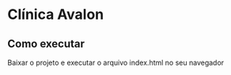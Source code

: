 # Clínica Avalon

## Como executar
Baixar o projeto e executar o arquivo index.html no seu navegador
